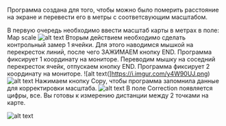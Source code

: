 Программа создана для того, чтобы можно было померить расстояние на экране и перевести его в метры с соответсвующим масштабом.

В первую очередь необходимо ввести масштаб карты в метрах в поле: Map scale
![alt text](https://i.imgur.com/pmRo6LD.png)
Вторым действием необходимо сделать контрольный замер 1 ячейки.
Для этого наводимся мышкой на перекресток линий, после чего ЗАЖИМАЕМ кнопку END.
Программа фиксирует 1 координату на мониторе.
Переводим мышку на соседний перекресток ячейк, отпускаем кнопку END.
Программа фиксирует 2 координату на мониторе.
![alt text(]https://i.imgur.com/y4W90UJ.png)
![alt text](https://i.imgur.com/E4srJRZ.png)
Нажимаем кнопку Copy, чтобы программа запомнила данные для корректировки масштаба.
![alt text](https://i.imgur.com/QffddqC.png)
В поле Correction появляется цифры, все. Вы готовы к измерению дистанции между 2 точками на карте.

![alt text](https://i.imgur.com/fEdro6G.gif)

